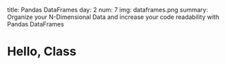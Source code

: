 title: Pandas DataFrames
day: 2
num: 7
img: dataframes.png
summary: Organize your N-Dimensional Data and increase your code readability with Pandas DataFrames


# Hello, Class